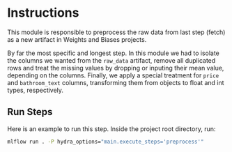 # Instructions

This module is responsible to preprocess the raw data from last step (fetch) as a new artifact in Weights and Biases projects.

By far the most specific and longest step. In this module we had to isolate the columns we wanted from the `raw_data` artifact, remove all duplicated rows and treat the missing values by dropping or inputing their mean value, depending on the columns. Finally, we apply a special treatment for `price` and `bathroom_text` columns, transforming them from objects to float and int types, respectively.

## Run Steps

Here is an example to run this step. Inside the project root directory, run:

```bash
mlflow run . -P hydra_options="main.execute_steps='preprocess'"
```
